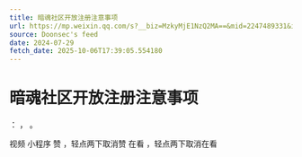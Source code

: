 ```yaml
---
title: 暗魂社区开放注册注意事项
url: https://mp.weixin.qq.com/s?__biz=MzkyMjE1NzQ2MA==&mid=2247489331&idx=1&sn=10828c58f1e5e3c9237bf39e98443aa5
source: Doonsec's feed
date: 2024-07-29
fetch_date: 2025-10-06T17:39:05.554180
---
```


# 暗魂社区开放注册注意事项

：
，
。

视频
小程序
赞
，轻点两下取消赞
在看
，轻点两下取消在看